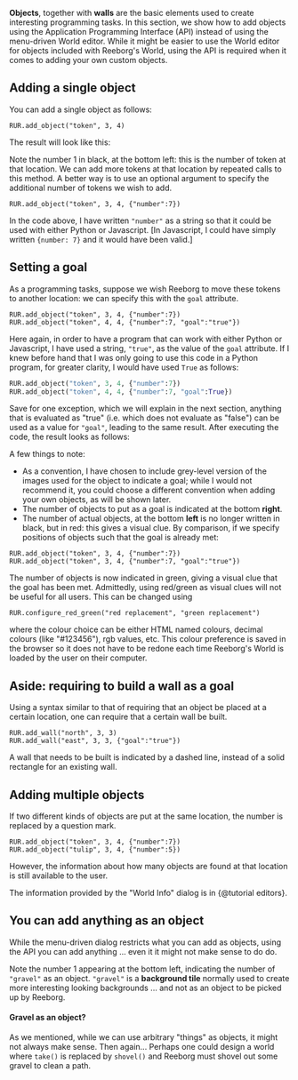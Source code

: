 **Objects**, together with **walls** are the basic elements used to create interesting programming tasks. In this section, we show how to add objects using the Application Programming Interface (API) instead of using the menu-driven World editor. While it might be easier to use the World editor for objects included with Reeborg's World, using the API is required when it comes to adding your own custom objects.

## Adding a single object

You can add a single object as follows:

 ```
 RUR.add_object("token", 3, 4)
 ```

The result will look like this:


Note the number 1 in black, at the bottom left: this is the number of token at that location.  We can add more tokens at that location by repeated calls to this method. A better way is to use an optional argument to specify the additional number of tokens we wish to add.

```
RUR.add_object("token", 3, 4, {"number":7})
```


In the code above, I have written `"number"` as a string so that it could be used with either Python or Javascript.
[In Javascript, I could have simply written `{number: 7}` and it would have been valid.]

## Setting a goal

As a programming tasks, suppose we wish Reeborg to move these tokens to another location: we can specify this with the `goal` attribute.

  ```
  RUR.add_object("token", 3, 4, {"number":7})
  RUR.add_object("token", 4, 4, {"number":7, "goal":"true"})
  ```
Here again, in order to have a program that can work with either Python or Javascript, I have used a string, `"true"`, as the value of the `goal` attribute. If I knew before hand that I was only going to use this code in a Python program, for greater clarity, I would have used `True` as follows:

```python
RUR.add_object("token", 3, 4, {"number":7})
RUR.add_object("token", 4, 4, {"number":7, "goal":True})
```


Save for one exception, which we will explain in the next section, anything that is evaluated as "true" (i.e. which does not evaluate as "false") can be used as a value for `"goal"`, leading to the same result.  After executing the code, the result looks as follows:

A few things to note:

  * As a convention, I have chosen to include grey-level version of the images used for the object to indicate a goal; while I would not recommend it, you could choose a different convention when adding your own objects, as will be shown later.
  * The number of objects to put as a goal is indicated at the bottom **right**.
  * The number of actual objects, at the bottom **left** is no longer written in black, but in red: this gives a visual clue.  By comparison, if we specify positions of objects such that the goal is already met:

```
RUR.add_object("token", 3, 4, {"number":7})
RUR.add_object("token", 3, 4, {"number":7, "goal":"true"})
```

The number of objects is now indicated in green, giving a visual clue that the goal has been met. Admittedly, using red/green as visual clues will not be useful for all users. This can be changed using

```
RUR.configure_red_green("red replacement", "green replacement")
```

where the colour choice can be either HTML named colours, decimal colours (like "#123456"), rgb values, etc.  This colour preference is saved in the browser so it does not have to be redone each time Reeborg's World is loaded by the user on their computer.

## Aside: requiring to build a wall as a goal

Using a syntax similar to that of requiring that an object be placed at a certain location, one can require that a certain wall be built.

```
RUR.add_wall("north", 3, 3)
RUR.add_wall("east", 3, 3, {"goal":"true"})
```

A wall that needs to be built is indicated by a dashed line, instead of a solid rectangle for an existing wall.


## Adding multiple objects

If two different kinds of objects are put at the same location, the number is replaced by a question mark.

```
RUR.add_object("token", 3, 4, {"number":7})
RUR.add_object("tulip", 3, 4, {"number":5})
```

However, the information about how many objects are found at that location is still available to the user.

The information provided by the "World Info" dialog is in {@tutorial editors}.


## You can add anything as an object

While the menu-driven dialog restricts what you can add as objects, using the API you can add anything ... even it it might not make sense to do do.


Note the number 1 appearing at the bottom left, indicating the number of `"gravel"` as an object.  `"gravel"` is a **background tile** normally used to create more interesting looking backgrounds ... and not as an object to be picked up by Reeborg.

#### Gravel as an object?

As we mentioned, while we can use arbitrary "things" as objects, it might not
always make sense.  Then again...
Perhaps one could design a world where `take()` is replaced by `shovel()` and
Reeborg must shovel out some gravel to clean a path.



